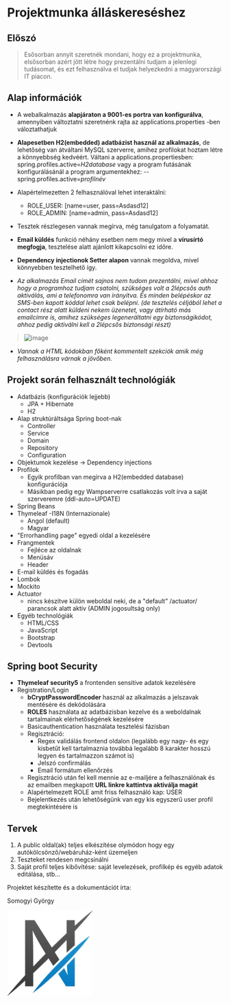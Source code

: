 # Projektmunka álláskereséshez

## Előszó
> Esősorban annyit szeretnék mondani, hogy ez a projektmunka, elsősorban azért jött létre hogy prezentálni tudjam a jelenlegi tudásomat, 
> és ezt felhasználva el tudjak helyezkedni a magyarországi IT piacon.

## Alap információk
- A webalkalmazás **alapjáraton a 9001-es portra van konfigurálva**, amennyiben változtatni szeretnénk rajta az applications.properties -ben váloztathatjuk

- **Alapesetben H2(embedded) adatbázist használ az alkalmazás**, de lehetőség van átváltani MySQL szerverre, amihez profilokat hoztam létre a könnyebbség kedvéért. 
Váltani a applications.propertiesben: spring.profiles.active=*H2database* vagy a program futásának konfigurálásánál a program argumentekhez: --spring.profiles.active=*profilnév*

- Alapértelmezetten 2 felhasználóval lehet interaktálni: 
  - ROLE_USER: [name=user, pass=Asdasd12]  
  - ROLE_ADMIN: [name=admin, pass=Asdasd12]

- Tesztek részlegesen vannak megírva, még tanulgatom a folyamatát.

- **Email küldés** funkció néhány esetben nem megy mivel a **vírusírtó megfogja**, tesztelése alatt ajánlott kikapcsolni ez időre.

- **Dependency injectionok Setter alapon** vannak megoldva, mivel könnyebben tesztelhető így.

- *Az alkalmazás Email címét sajnos nem tudom prezentálni, mivel ahhoz hogy a programhoz tudjam csatolni, szükséges volt a 2lépcsős auth aktiválás, ami a telefonomra van irányítva. És minden belépéskor az SMS-ben kapott kóddal lehet csak belépni. (de tesztelés céljából lehet a contact rész alatt küldeni nekem üzenetet, vagy átírható más emailcímre is, amihez szükséges legeneráltatni egy biztonságikódot, ahhoz pedig aktiválni kell a 2lépcsős biztonsági részt)*

> ![image](https://user-images.githubusercontent.com/70749881/114166312-dfaa7380-992d-11eb-8b79-3f4548bde6b4.png)

- *Vannak a HTML kódokban főként kommentelt szekciók amik még felhasználásra várnak a jövőben.*

## Projekt során felhasznált technológiák
- Adatbázis (konfigurációk lejjebb)
  - JPA + Hibernate
  - H2
- Alap struktúráltsága Spring boot-nak
  - Controller
  - Service
  - Domain
  - Repository
  - Configuration
- Objektumok kezelése -> Dependency injections
- Profilok
  - Egyik profilban van megírva a H2(embedded database) konfigurációja
  - Másikban pedig egy Wampserverre csatlakozás volt írva a saját szerveremre (ddl-auto=UPDATE)
- Spring Beans
- Thymeleaf
-I18N (Internazionale)
  - Angol (default)
  - Magyar
- "Errorhandling page" egyedi oldal a kezelésére
- Frangmentek
  - Fejléce az oldalnak
  - Menüsáv
  - Header
- E-mail küldés és fogadás
- Lombok
- Mockito
- Actuator
  - nincs készítve külön weboldal neki, de a "default" /actuator/ parancsok alatt aktív  (ADMIN jogosultság only)
- Egyéb technológiák
  - HTML/CSS
  - JavaScript
  - Bootstrap
  - Devtools

## Spring boot Security
- **Thymeleaf security5** a frontenden sensitive adatok kezelésére
- Registration/Login
  - **bCryptPasswordEncoder** használ az alkalmazás a jelszavak mentésére és dekódolására
  - **ROLES** használata az adatbázisban kezelve és a weboldalnak tartalmainak elérhetőségének kezelésére
  - Basicauthentication használata tesztelési fázisban
  - Regisztráció:
    - Regex validálás frontend oldalon (legalább egy nagy- és egy kisbetűt kell tartalmaznia továbbá legalább 8 karakter hosszú legyen és tartalmazzon számot is)
    - Jelszó confirmálás
    - Email formátum ellenőrzés
  - Regisztráció után fel kell mennie az e-mailjére a felhasználónak és az emailben megkapott **URL linkre kattintva aktiválja magát**
  - Alapértelmezett ROLE amit friss felhasználó kap: USER
  - Bejelentkezés után lehetőségünk van egy kis egyszerű user profil megtekintésére is

## Tervek
1. A public oldal(ak) teljes elkészítése olymódon hogy egy autókölcsönző/webáruház-ként üzemeljen
2. Teszteket rendesen megcsinálni
3. Saját profil teljes kibővítése: saját levelezések, profilkép és egyéb adatok editálása, stb...




Projektet készítette és a dokumentációt írta:

Somogyi György

![favicon](/src/main/resources/static/img/icons/favicon.jpg)
